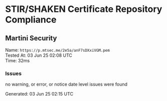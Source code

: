 # STIR/SHAKEN Certificate Repository Compliance

## Martini Security

Name: `https://p.mtsec.me/2e5a/anF7sDXxiVGM.pem`\
Tested At: 03 Jun 25 02:08 UTC\
Time: 32ms

### Issues

no warning, or error, or notice date level issues were found

Generated: 03 Jun 25 02:15 UTC